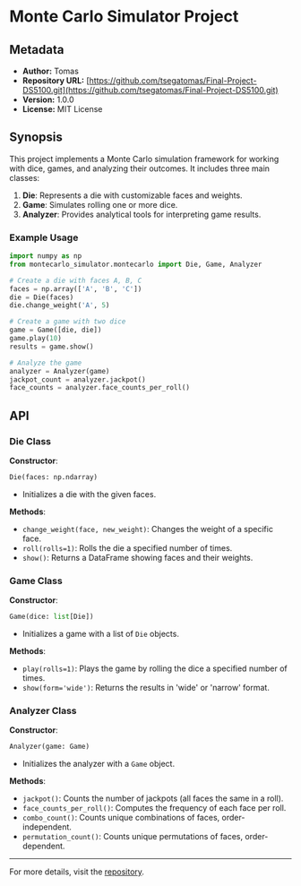 # Monte Carlo Simulator Project

## Metadata
- **Author:** Tomas
- **Repository URL:** [https://github.com/tsegatomas/Final-Project-DS5100.git](https://github.com/tsegatomas/Final-Project-DS5100.git)
- **Version:** 1.0.0
- **License:** MIT License

## Synopsis
This project implements a Monte Carlo simulation framework for working with dice, games, and analyzing their outcomes. It includes three main classes:

1. **Die**: Represents a die with customizable faces and weights.
2. **Game**: Simulates rolling one or more dice.
3. **Analyzer**: Provides analytical tools for interpreting game results.

### Example Usage
```python
import numpy as np
from montecarlo_simulator.montecarlo import Die, Game, Analyzer

# Create a die with faces A, B, C
faces = np.array(['A', 'B', 'C'])
die = Die(faces)
die.change_weight('A', 5)

# Create a game with two dice
game = Game([die, die])
game.play(10)
results = game.show()

# Analyze the game
analyzer = Analyzer(game)
jackpot_count = analyzer.jackpot()
face_counts = analyzer.face_counts_per_roll()
```

## API

### Die Class
**Constructor**:
```python
Die(faces: np.ndarray)
```
- Initializes a die with the given faces.

**Methods**:
- `change_weight(face, new_weight)`: Changes the weight of a specific face.
- `roll(rolls=1)`: Rolls the die a specified number of times.
- `show()`: Returns a DataFrame showing faces and their weights.

### Game Class
**Constructor**:
```python
Game(dice: list[Die])
```
- Initializes a game with a list of `Die` objects.

**Methods**:
- `play(rolls=1)`: Plays the game by rolling the dice a specified number of times.
- `show(form='wide')`: Returns the results in 'wide' or 'narrow' format.

### Analyzer Class
**Constructor**:
```python
Analyzer(game: Game)
```
- Initializes the analyzer with a `Game` object.

**Methods**:
- `jackpot()`: Counts the number of jackpots (all faces the same in a roll).
- `face_counts_per_roll()`: Computes the frequency of each face per roll.
- `combo_count()`: Counts unique combinations of faces, order-independent.
- `permutation_count()`: Counts unique permutations of faces, order-dependent.

---

For more details, visit the [repository](https://github.com/tsegatomas/Final-Project-DS5100.git).


